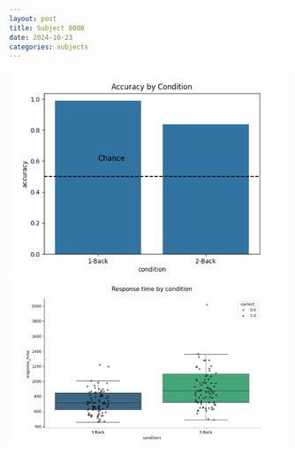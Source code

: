 ```yaml
---
layout: post
title: Subject 8000
date: 2024-10-23
categories: subjects
---
```


![](data/8000/run-22/8000_ATS_acc.png)
![](data/8000/run-22/8000_ATS_rt.png)
